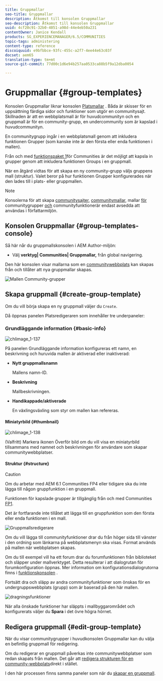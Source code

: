 ```yaml
---
title: Gruppmallar
seo-title: Gruppmallar
description: Åtkomst till konsolen Gruppmallar
seo-description: Åtkomst till konsolen Gruppmallar
uuid: 4cf20c91-32b0-4051-a98d-44e4eb50a231
contentOwner: Janice Kendall
products: SG_EXPERIENCEMANAGER/6.5/COMMUNITIES
topic-tags: administering
content-type: reference
discoiquuid: e9bfbbce-93fc-455c-a2f7-4ee44e63c03f
docset: aem65
translation-type: tm+mt
source-git-commit: 77d00c1d6e94b257aa0533ca88b5f9a12dba0054

---
```



# Gruppmallar {#group-templates}

Konsolen Gruppmallar liknar konsolen [Platsmallar](/help/communities/sites.md) . Båda är skisser för en uppsättning färdiga sidor och funktioner som utgör en communitysajt. Skillnaden är att en webbplatsmall är för huvudcommunityn och en gruppmall är för en community-grupp, en undercommunity som är kapslad i huvudcommunityn.

En communitygrupp ingår i en webbplatsmall genom att inkludera funktionen [](/help/communities/functions.md#groups-function) Grupper (som kanske inte är den första eller enda funktionen i mallen).

Från och med [funktionspaket 1](/help/communities/deploy-communities.md#latestfeaturepack)för Communities är det möjligt att kapsla in grupper genom att inkludera funktionen Groups i en gruppmall.

När en åtgärd vidtas för att skapa en ny community-grupp väljs gruppens mall (struktur). Valet beror på hur funktionen Grupper konfigurerades när den lades till i plats- eller gruppmallen.

>[!NOTE]
>
>Konsolerna för att skapa [communitysajter](/help/communities/sites-console.md), [communitymallar](/help/communities/sites.md), mallar [för](/help/communities/tools-groups.md) communitygrupper [och](/help/communities/functions.md) communityfunktionerär endast avsedda att användas i författarmiljön.


## Konsolen Gruppmallar {#group-templates-console}

Så här når du gruppmallskonsolen i AEM Author-miljön:

* Välj **verktyg| Communities| Gruppmallar,** från global navigering.

Den här konsolen visar mallarna som en [communitywebbplats](/help/communities/sites-console.md) kan skapas från och tillåter att nya gruppmallar skapas.

![Mallen Community-grupper](assets/groups-template.png)

## Skapa gruppmall {#create-group-template}

Om du vill börja skapa en ny gruppmall väljer du `Create`.

Då öppnas panelen Platsredigeraren som innehåller tre underpaneler:

### Grundläggande information {#basic-info}

![chlimage_1-137](assets/chlimage_1-137.png)

På panelen Grundläggande information konfigureras ett namn, en beskrivning och huruvida mallen är aktiverad eller inaktiverad:

* **Nytt gruppmallsnamn**

   Mallens namn-ID.

* **Beskrivning**

   Mallbeskrivningen.

* **Handikappade/aktiverade**

   En växlingsväxling som styr om mallen kan refereras.

#### Miniatyrbild {#thumbnail}

![chlimage_1-138](assets/chlimage_1-138.png)

(Valfritt) Markera ikonen Överför bild om du vill visa en miniatyrbild tillsammans med namnet och beskrivningen för användare som skapar communitywebbplatser.

#### Struktur {#structure}

>[!CAUTION]
>
>Om du arbetar med AEM 6.1 Communities FP4 eller tidigare ska du inte lägga till någon gruppfunktion i en gruppmall.
>
>Funktionen för kapslade grupper är tillgänglig från och med Communities [FP1](/help/communities/communities.md#latestfeaturepack).
>
>Det är fortfarande inte tillåtet att lägga till en gruppfunktion som den första eller enda funktionen i en mall.


![Gruppmallsredigerare](assets/template-editor.png)

Om du vill lägga till communityfunktioner drar du från höger sida till vänster i den ordning som länkarna på webbplatsmenyn ska visas. Format används på mallen när webbplatsen skapas.

Om du till exempel vill ha ett forum drar du forumfunktionen från biblioteket och släpper under mallverktyget. Detta resulterar i att dialogrutan för forumkonfiguration öppnas. Mer information om konfigurationsdialogrutorna finns i [funktionskonsolen](/help/communities/functions.md) .

Fortsätt dra och släpp av andra communityfunktioner som önskas för en undergruppswebbplats (grupp) som är baserad på den här mallen.

![dragningsfunktioner](assets/dragfunctions.png)

När alla önskade funktioner har släppts i mallbyggarområdet och konfigurerats väljer du **Spara** i det övre högra hörnet.

## Redigera gruppmall {#edit-group-template}

När du visar communitygrupper i huvudkonsolen [](#group-templates-console)Gruppmallar kan du välja en befintlig gruppmall för redigering.

Om du redigerar en gruppmall påverkas inte communitywebbplatser som redan skapats från mallen. Det går att [redigera strukturen för en community-webbplats](/help/communities/sites-console.md#modify-structure)direkt i stället.

I den här processen finns samma paneler som när du [skapar en gruppmall](#create-group-template).
